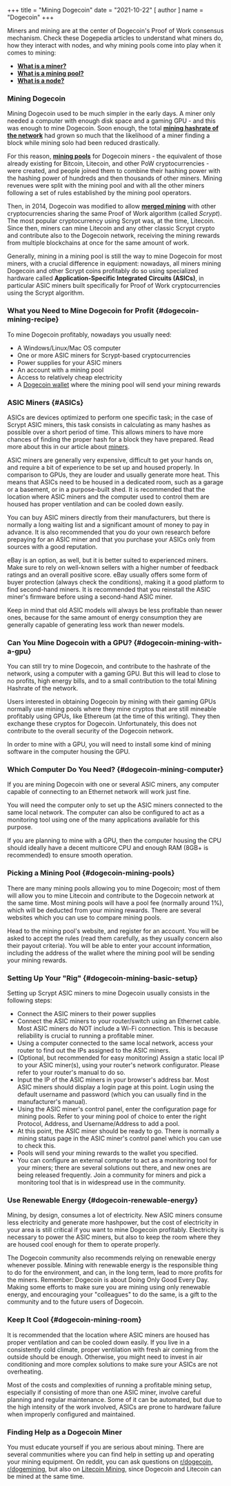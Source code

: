 +++
title = "Mining Dogecoin"
date = "2021-10-22"
[ author ]
  name = "Dogecoin"
+++

Miners and mining are at the center of Dogecoin's Proof of Work consensus mechanism. Check these Dogepedia articles to understand what miners do, how they interact with nodes, and why mining pools come into play when it comes to mining:

- [**What is a miner?**](/dogepedia/articles/what-is-a-miner/)
- [**What is a mining pool?**](/dogepedia/articles/what-is-a-mining-pool/)
- [**What is a node?**](/dogepedia/articles/what-is-a-node/)

### Mining Dogecoin
Mining Dogecoin used to be much simpler in the early days. A miner only needed a computer with enough disk space and a gaming GPU - and this was enough to mine Dogecoin. Soon enough, the total [**mining hashrate of the network**](/dogepedia/articles/what-is-a-miner/#hashing-power) had grown so much that the likelihood of a miner finding a block while mining solo had been reduced drastically. 

For this reason, [**mining pools**](/dogepedia/articles/what-is-a-mining-pool/) for Dogecoin miners - the equivalent of those already existing for Bitcoin, Litecoin, and other PoW cryptocurrencies - were created, and people joined them to combine their hashing power with the hashing power of hundreds and then thousands of other miners. Mining revenues were split with the mining pool and with all the other miners following a set of rules established by the mining pool operators.

Then, in 2014, Dogecoin was modified to allow [**merged mining**](/dogepedia/articles/what-is-a-miner/#merged-mining) with other cryptocurrencies sharing the same Proof of Work algorithm (called *Scrypt*). The most popular cryptocurrency using Scrypt was, at the time, Litecoin. Since then, miners can mine Litecoin and any other classic Scrypt crypto and contribute also to the Dogecoin network, receiving the mining rewards from multiple blockchains at once for the same amount of work.

Generally, mining in a mining pool is still the way to mine Dogecoin for most miners, with a crucial difference in equipment: nowadays, all miners mining Dogecoin and other Scrypt coins profitably do so using specialized hardware called **Application-Specific Integrated Circuits (ASICs)**, in particular ASIC miners built specifically for Proof of Work cryptocurrencies using the Scrypt algorithm.

### What you Need to Mine Dogecoin for Profit {#dogecoin-mining-recipe}
To mine Dogecoin profitably, nowadays you usually need:

- A Windows/Linux/Mac OS computer
- One or more ASIC miners for Scrypt-based cryptocurrencies
- Power supplies for your ASIC miners
- An account with a mining pool
- Access to relatively cheap electricity
- A [Dogecoin wallet](/dogepedia/articles/how-do-i-get-a-wallet/) where the mining pool will send your mining rewards

### ASIC Miners {#ASICs}
ASICs are devices optimized to perform one specific task; in the case of Scrypt ASIC miners, this task consists in calculating as many hashes as possible over a short period of time. This allows miners to have more chances of finding the proper hash for a block they have prepared. Read more about this in our article about [miners](/dogepedia/articles/what-is-a-miner/#the-role-of-miners).

ASIC miners are generally very expensive, difficult to get your hands on, and require a bit of experience to be set up and housed properly. In comparison to GPUs, they are louder and usually generate more heat. This means that ASICs need to be housed in a dedicated room, such as a garage or a basement, or in a purpose-built shed. It is recommended that the location where ASIC miners and the computer used to control them are housed has proper ventilation and can be cooled down easily.

You can buy ASIC miners directly from their manufacturers, but there is normally a long waiting list and a significant amount of money to pay in advance. It is also recommended that you do your own research before prepaying for an ASIC miner and that you purchase your ASICs only from sources with a good reputation. 

eBay is an option, as well, but it is better suited to experienced miners. Make sure to rely on well-known sellers with a higher number of feedback ratings and an overall positive score. eBay usually offers some form of buyer protection (always check the conditions), making it a good platform to find second-hand miners. It is recommended that you reinstall the ASIC miner's firmware before using a second-hand ASIC miner.

Keep in mind that old ASIC models will always be less profitable than newer ones, because for the same amount of energy consumption they are generally capable of generating less work than newer models.

### Can You Mine Dogecoin with a GPU? {#dogecoin-mining-with-a-gpu}
You can still try to mine Dogecoin, and contribute to the hashrate of the network, using a computer with a gaming GPU. But this will lead to close to no profits, high energy bills, and to a small contribution to the total Mining Hashrate of the network.

Users interested in obtaining Dogecoin by mining with their gaming GPUs normally use mining pools where they mine cryptos that are still mineable profitably using GPUs, like Ethereum (at the time of this writing). They then exchange these cryptos for Dogecoin. Unfortunately, this does not contribute to the overall security of the Dogecoin network.

In order to mine with a GPU, you will need to install some kind of mining software in the computer housing the GPU. 

### Which Computer Do You Need? {#dogecoin-mining-computer}
If you are mining Dogecoin with one or several ASIC miners, any computer capable of connecting to an Ethernet network will work just fine. 

You will need the computer only to set up the ASIC miners connected to the same local network. The computer can also be configured to act as a monitoring tool using one of the many applications available for this purpose.

If you are planning to mine with a GPU, then the computer housing the CPU should ideally have a decent multicore CPU and enough RAM (8GB+ is recommended) to ensure smooth operation.

### Picking a Mining Pool {#dogecoin-mining-pools}
There are many mining pools allowing you to mine Dogecoin; most of them will allow you to mine Litecoin and contribute to the Dogecoin network at the same time. Most mining pools will have a pool fee (normally around 1%), which will be deducted from your mining rewards. There are several websites which you can use to compare mining pools.

Head to the mining pool's website, and register for an account. You will be asked to accept the rules (read them carefully, as they usually concern also their payout criteria). You will be able to enter your account information, including the address of the wallet where the mining pool will be sending your mining rewards.

### Setting Up Your "Rig" {#dogecoin-mining-basic-setup}
Setting up Scrypt ASIC miners to mine Dogecoin usually consists in the following steps:

- Connect the ASIC miners to their power supplies
- Connect the ASIC miners to your router/switch using an Ethernet cable. Most ASIC miners do NOT include a Wi-Fi connection. This is because reliability is crucial to running a profitable miner.
- Using a computer connected to the same local network, access your router to find out the IPs assigned to the ASIC miners.
- (Optional, but recommended for easy monitoring) Assign a static local IP to your ASIC miner(s), using your router's network configurator. Please refer to your router's manual to do so.
- Input the IP of the ASIC miners in your browser's address bar. Most ASIC miners should display a login page at this point. Login using the default username and password (which you can usually find in the manufacturer's manual).
- Using the ASIC miner's control panel, enter the configuration page for mining pools. Refer to your mining pool of choice to enter the right Protocol, Address, and Username/Address to add a pool.
- At this point, the ASIC miner should be ready to go. There is normally a mining status page in the ASIC miner's control panel which you can use to check this.
- Pools will send your mining rewards to the wallet you specified.
- You can configure an external computer to act as a monitoring tool for your miners; there are several solutions out there, and new ones are being released frequently. Join a community for miners and pick a monitoring tool that is in widespread use in the community.

### Use Renewable Energy {#dogecoin-renewable-energy}
Mining, by design, consumes a lot of electricity. New ASIC miners consume less electricity and generate more hashpower, but the cost of electricity in your area is still critical if you want to mine Dogecoin profitably. Electricity is necessary to power the ASIC miners, but also to keep the room where they are housed cool enough for them to operate properly.

The Dogecoin community also recommends relying on renewable energy whenever possible. Mining with renewable energy is the responsible thing to do for the environment, and can, in the long term, lead to more profits for the miners. Remember: Dogecoin is about Doing Only Good Every Day. Making some efforts to make sure you are mining using only renewable energy, and encouraging your "colleagues" to do the same, is a gift to the community and to the future users of Dogecoin.

### Keep It Cool {#dogecoin-mining-room}
It is recommended that the location where ASIC miners are housed has proper ventilation and can be cooled down easily. If you live in a consistently cold climate, proper ventilation with fresh air coming from the outside should be enough. Otherwise, you might need to invest in air conditioning and more complex solutions to make sure your ASICs are not overheating.

Most of the costs and complexities of running a profitable mining setup, especially if consisting of more than one ASIC miner, involve careful planning and regular maintenance. Some of it can be automated, but due to the high intensity of the work involved, ASICs are prone to hardware failure when improperly configured and maintained.

### Finding Help as a Dogecoin Miner
You must educate yourself if you are serious about mining. There are several communities where you can find help in setting up and operating your mining equipment. On reddit, you can ask questions on [r/dogecoin](https://www.reddit.com/r/dogecoin/), [r/dogemining](https://www.reddit.com/r/dogemining/), but also on [Litecoin Mining](https://www.reddit.com/r/litecoinmining/), since Dogecoin and Litecoin can be mined at the same time.














